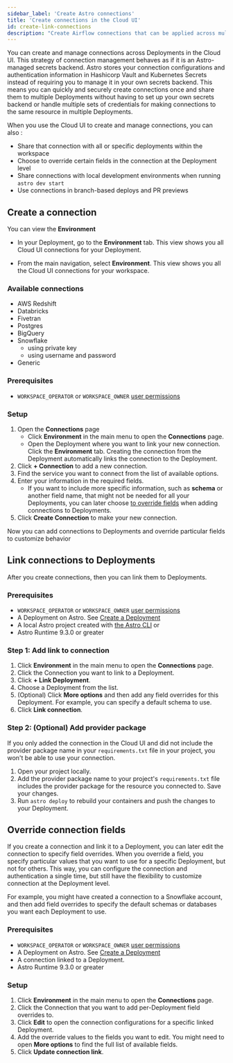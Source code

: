 ```yaml
---
sidebar_label: 'Create Astro connections'
title: 'Create connections in the Cloud UI'
id: create-link-connections
description: "Create Airflow connections that can be applied across multiple Deployments in the Cloud UI."
---
```


You can create and manage connections across Deployments in the Cloud UI. This strategy of connection management behaves as if it is an Astro-managed secrets backend. Astro stores your connection configurations and authentication information in Hashicorp Vault and Kubernetes Secrets instead of requiring you to manage it in your own secrets backend. This means you can quickly and securely create connections once and share them to multiple Deployments without having to set up your own secrets backend or handle multiple sets of credentials for making connections to the same resource in multiple Deployments.

When you use the Cloud UI to create and manage connections, you can also :

- Share that connection with all or specific deployments within the workspace
- Choose to override certain fields in the connection at the Deployment level
- Share connections with local development environments when running `astro dev start`
- Use connections in branch-based deploys and PR previews

## Create a connection

You can view the **Environment** 

- In your Deployment, go to the **Environment** tab. This view shows you all Cloud UI connections for your Deployment.
<!-- If a connection is configured here, is it restricted by default to the Deployment it was created in? -->
- From the main navigation, select **Environment**. This view shows you all the Cloud UI connections for your workspace. 

### Available connections

- AWS Redshift
- Databricks
- Fivetran
- Postgres
- BigQuery
- Snowflake
    - using private key
    - using username and password
- Generic

### Prerequisites
- `WORKSPACE_OPERATOR` or `WORKSPACE_OWNER` [user permissions](user-permissions.md)

### Setup

1. Open the **Connections** page
    - Click **Environment** in the main menu to open the **Connections** page.
    - Open the Deployment where you want to link your new connection. Click the **Environment** tab. Creating the connection from the Deployment automatically links the connection to the Deployment.
2. Click **+ Connection** to add a new connection.
3. Find the service you want to connect from the list of available options.
4. Enter your information in the required fields.
    - If you want to include more specific information, such as **schema** or another field name, that might not be needed for all your Deployments, you can later choose [to override fields](#override-connection-fields) when adding connections to Deployments.
5. Click **Create Connection** to make your new connection.

Now you can add connections to Deployments and override particular fields to customize behavior

## Link connections to Deployments

After you create connections, then you can link them to Deployments.

### Prerequisites
- `WORKSPACE_OPERATOR` or `WORKSPACE_OWNER` [user permissions](user-permissions.md)
- A Deployment on Astro. See [Create a Deployment](create-deployment.md)
- A local Astro project created with [the Astro CLI](cli/get-started-cli.md) or  
- Astro Runtime 9.3.0 or greater

### Step 1: Add link to connection

1. Click **Environment** in the main menu to open the **Connections** page.
2. Click the Connection you want to link to a Deployment.
3. Click **+ Link Deployment**.
4. Choose a Deployment from the list.
5. (Optional) Click **More options** and then add any field overrides for this Deployment. For example, you can specify a default schema to use.
6. Click **Link connection**.

### Step 2: (Optional) Add provider package

If you only added the connection in the Cloud UI and did not include the provider package name in your `requirements.txt` file in your project, you won't be able to use your connection. 

1. Open your project locally.
2. Add the provider package name to your project's `requirements.txt` file includes the provider package for the resource you connected to. Save your changes.
3. Run `astro deploy` to rebuild your containers and push the changes to your Deployment.

## Override connection fields

If you create a connection and link it to a Deployment, you can later edit the connection to specify field overrides. When you override a field, you specify particular values that you want to use for a specific Deployment, but not for others. This way, you can configure the connection and authentication a single time, but still have the flexibility to customize connection at the Deployment level.

For example, you might have created a connection to a Snowflake account, and then add field overrides to specify the default schemas or databases you want each Deployment to use. 

### Prerequisites
- `WORKSPACE_OPERATOR` or `WORKSPACE_OWNER` [user permissions](user-permissions.md)
- A Deployment on Astro. See [Create a Deployment](create-deployment.md)
- A connection linked to a Deployment.
- Astro Runtime 9.3.0 or greater

### Setup

1. Click **Environment** in the main menu to open the **Connections** page.
2. Click the Connection that you want to add per-Deployment field overrides to.
3. Click **Edit** to open the connection configurations for a specific linked Deployment.
4. Add the override values to the fields you want to edit. You might need to open **More options** to find the full list of available fields.
5. Click **Update connection link**.

